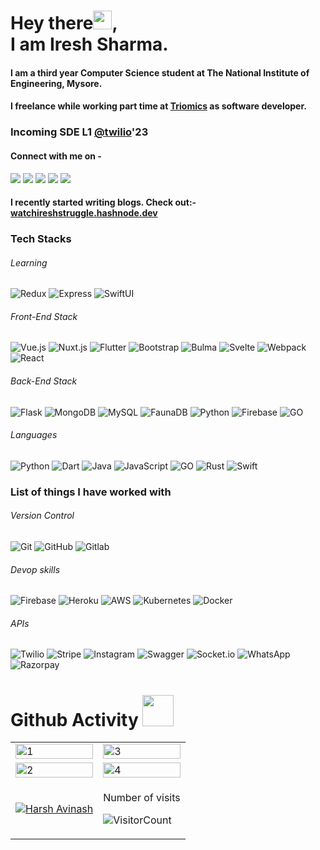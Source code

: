 # Hey there<img src="https://raw.githubusercontent.com/arnoob16/arnoob16/master/wave.gif" width="30px">,<br>I am Iresh Sharma.

#### I am a third year Computer Science student at The National Institute of Engineering, Mysore.

#### I freelance while working part time at [Triomics](https://www.triomics.in) as software developer.
### Incoming SDE L1 [@twilio](https://twilio.com)'23

#### Connect with me on -

[<img src="https://img.shields.io/badge/twitter-%231DA1F2.svg?&style=for-the-badge&logo=twitter&logoColor=white" />](https://twitter.com/iresharma)
[<img src="https://img.shields.io/badge/linkedin-%230077B5.svg?&style=for-the-badge&logo=linkedin&logoColor=white" />](https://www.linkedin.com/in/iresh-sharma-17b899194/)
[<img src = "https://img.shields.io/badge/instagram-%23E4405F.svg?&style=for-the-badge&logo=instagram&logoColor=white">](https://www.instagram.com/iresharma.py/)
[<img src ="https://img.shields.io/badge/Email-Here-%23E4405F.svg?&style=for-the-badge&logo=&logoColor=white%22">](mailto:iresh.sharma8@gmail.com)
[<img src ="https://img.shields.io/badge/Website-AD-%231877F2.svg?&style=for-the-badge&logo=&logoColor=white%22">](https://iresharma.me/)

#### I recently started writing blogs. Check out:- [watchireshstruggle.hashnode.dev](https://watchireshstruggle.hashnode.dev)

### Tech Stacks

###### Learning

![Redux](https://img.shields.io/badge/-Redux-black?style=flat-square&logo=redux)
![Express](https://img.shields.io/badge/-Express-black?style=flat-square&logo=Node.js)
![SwiftUI](https://img.shields.io/badge/-SwiftUI-black?style=flat-square&logo=Swift)

###### Front-End Stack

![Vue.js](https://img.shields.io/badge/-Vue-grey?style=flat-square&logo=Vue.js)
![Nuxt.js](https://img.shields.io/badge/-Nuxt-black?style=flat-square&logo=Nuxt.js)
![Flutter](https://img.shields.io/badge/-Flutter-2AB7F6?style=flat-square&logo=Flutter)
![Bootstrap](https://img.shields.io/badge/-Bootstrap-563D7C?style=flat-square&logo=bootstrap)
![Bulma](https://img.shields.io/badge/-Bulma-3273dc?style=flat-square&logo=bulma)
![Svelte](https://img.shields.io/badge/-Svelte-purple?style=flat-square&logo=Svelte)
![Webpack](https://img.shields.io/badge/-Webpack-white?style=flat-square&logo=Webpack)
![React](https://img.shields.io/badge/-React-black?style=flat-square&logo=react)

###### Back-End Stack

![Flask](https://img.shields.io/badge/-Flask-black?style=flat-square&logo=flask)
![MongoDB](https://img.shields.io/badge/-MongoDB-black?style=flat-square&logo=mongodb)
![MySQL](https://img.shields.io/badge/-MySQL-black?style=flat-square&logo=mysql)
![FaunaDB](https://img.shields.io/badge/-FaunaDB-white?style=flat-square&logo=faunadb)
![Python](https://img.shields.io/badge/-Python-black?style=flat-square&logo=python)
![Firebase](https://img.shields.io/badge/-Firebase-00599C?style=flat-square&logo=Firebase)
![GO](https://img.shields.io/badge/-GO-black?style=flat-square&logo=Go)

###### Languages

![Python](https://img.shields.io/badge/-python-black?style=flat-square&logo=python)
![Dart](https://img.shields.io/badge/-Dart-2AB7F6?style=flat-square&logo=Dart)
![Java](https://img.shields.io/badge/-java-E34A86?style=flat-square&logo=java)
![JavaScript](https://img.shields.io/badge/-JavaScript-black?style=flat-square&logo=javascript)
![GO](https://img.shields.io/badge/-GO-black?style=flat-square&logo=Go)
![Rust](https://img.shields.io/badge/-Rust-black?style=flat-square&logo=rust)
![Swift](https://img.shields.io/badge/-Swift-black?style=flat-square&logo=swift)

### List of things I have worked with

###### Version Control

![Git](https://img.shields.io/badge/-Git-black?style=flat-square&logo=git)
![GitHub](https://img.shields.io/badge/-GitHub-181717?style=flat-square&logo=github)
![Gitlab](https://img.shields.io/badge/-Gitlab-181717?style=flat-square&logo=gitlab)

###### Devop skills

![Firebase](https://img.shields.io/badge/-Firebase-00599C?style=flat-square&logo=Firebase)
![Heroku](https://img.shields.io/badge/-Heroku-79589F?style=flat-square&logo=heroku)
![AWS](https://img.shields.io/badge/-AWS-181717?style=flat-square&logo=amazon)
![Kubernetes](https://img.shields.io/badge/-Kubernetes-00d1b2?style=flat-square&logo=kubernetes)
![Docker](https://img.shields.io/badge/-Docker-181717?style=flat-square&logo=docker)

###### APIs

![Twilio](https://img.shields.io/badge/-Twilio-181717?style=flat-square&logo=twilio)
![Stripe](https://img.shields.io/badge/-Stripe-79589F?style=flat-square&logo=stripe)
![Instagram](https://img.shields.io/badge/-Instagram-181717?style=flat-square&logo=instagram)
![Swagger](https://img.shields.io/badge/-Swagger-181717?style=flat-square&logo=swagger)
![Socket.io](https://img.shields.io/badge/-Socket-181717?style=flat-square&logo=socket.io)
![WhatsApp](https://img.shields.io/badge/-WhatsApp-1A6717?style=flat-square&logo=whatsapp)
![Razorpay](https://img.shields.io/badge/-RazorPay-79589F?style=flat-square&logo=razorpay)

# Github Activity <img src="https://i.pinimg.com/originals/e5/93/ab/e593ab0589d5f1b389e4dfbcce2bce20.gif" width="50">

<table>
  <tr>
    <td><img src="https://github-readme-stats.vercel.app/api?username=iresharma&theme=highcontrast&show_icons=true"  display=block width=100% height=auto  alt="1" ></td>
    <td><img src="https://github-readme-streak-stats.herokuapp.com/?user=iresharma&theme=highcontrast"  display=block width=100% height=auto alt="3" align="right"></td>
    
   </tr> 
   <tr>
      <td><img src="https://github-readme-stats.vercel.app/api/top-langs/?username=iresharma&theme=highcontrast&layout=compact"  display=block width=100% height=auto  alt="2" ></td>
     <td><img src="https://github-readme-stats.vercel.app/api/wakatime?username=iresharma&custom_title=My%20Weekly%20Stats&layout=compact&theme=highcontrast" align="right" display=block width=100% height=auto  alt="4"  >
  </td>
  </tr>
  <tr>
    <td><p align="center"><a href="https://github.com/ryo-ma/github-profile-trophy">
    <img src="https://github-profile-trophy.vercel.app/?username=iresharma&theme=dracula&column=4&margin-w=15&margin-h=15" alt="Harsh Avinash" />
      </a></p></td><td>
  <p align = "left" > Number of visits <br> 
  
  ![VisitorCount](https://profile-counter.glitch.me/{iresharma}/count.svg) 
</p>
</td></tr>

</table>

